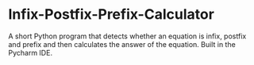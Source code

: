 # Infix-Postfix-Prefix-Calculator
A short Python program that detects whether an equation is infix, postfix and prefix and then calculates the answer of the equation. Built in the Pycharm IDE.
